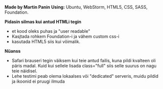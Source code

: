 **Made by Martin Panin**
**Using:**
Ubuntu, WebStorm, HTML5, CSS, SASS, Foundation.

**Pidasin silmas kui antud HTMLi tegin**
 - et kood oleks puhas ja "user readable"
 - Kasjtada rohkem Foundation-i ja vähem custom css-i
 - kasutada HTML5 siis kui võimalik.
 
 
 **Nüanss**
 - Safari brauseri tegin väiksem kui teie antud failis, kuna pildi kvalteen oli päris madal. Kuid kui sellele lisada class="full" siis selle suurus on nagu teie näidisel.
 - Lehe testimi peab olema lokaalses või "dedicated" serveris, muidu pildid ja ikoonid ei pruugi ilmuda